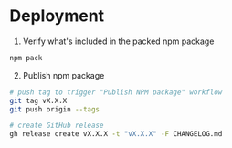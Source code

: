 # Deployment

1. Verify what's included in the packed npm package

```bash
npm pack
```

2. Publish npm package

```bash
# push tag to trigger "Publish NPM package" workflow
git tag vX.X.X
git push origin --tags

# create GitHub release
gh release create vX.X.X -t "vX.X.X" -F CHANGELOG.md
```
